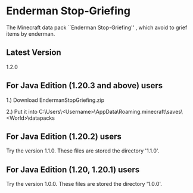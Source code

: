# Enderman Stop-Griefing
The Minecraft data pack ``Enderman Stop-Griefing'' , which avoid to grief items by enderman.

## Latest Version
1.2.0

## For Java Edition (1.20.3 and above) users
1.) Download EndermanStopGriefing.zip

2.) Put it into C:\Users\\\<Username\>\AppData\Roaming\.minecraft\saves\\\<World\>\datapacks

## For Java Edition (1.20.2) users
Try the version 1.1.0. These files are stored the directory '1.1.0'.

## For Java Edition (1.20, 1.20.1) users
Try the version 1.0.0. These files are stored the directory '1.0.0'.
